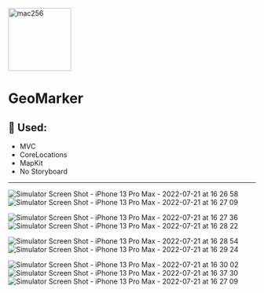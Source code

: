 
<img width="128" alt="mac256" src="https://user-images.githubusercontent.com/100344157/180216307-db5d5d87-beca-4950-a874-1bd1bedd292d.png">


# GeoMarker

## 📌 Used:
 - MVC
 - CoreLocations
 - MapKit
 - No Storyboard
 
 ---
 ![Simulator Screen Shot - iPhone 13 Pro Max - 2022-07-21 at 16 26 58](https://user-images.githubusercontent.com/100344157/180214580-992565c4-f325-440a-a44b-73ce9aac2866.png)
![Simulator Screen Shot - iPhone 13 Pro Max - 2022-07-21 at 16 27 09](https://user-images.githubusercontent.com/100344157/180214595-a96b548c-d541-4232-a32c-8409f5aeee94.png)


![Simulator Screen Shot - iPhone 13 Pro Max - 2022-07-21 at 16 27 36](https://user-images.githubusercontent.com/100344157/180214628-34239341-15d8-423a-b0e8-517ffc495719.png)
![Simulator Screen Shot - iPhone 13 Pro Max - 2022-07-21 at 16 28 22](https://user-images.githubusercontent.com/100344157/180214639-aae4cc3f-b38a-4fd0-bdca-43c5d57ca77e.png)


![Simulator Screen Shot - iPhone 13 Pro Max - 2022-07-21 at 16 28 54](https://user-images.githubusercontent.com/100344157/180214729-4b19f770-a387-4143-a445-955d6128f711.png)
![Simulator Screen Shot - iPhone 13 Pro Max - 2022-07-21 at 16 29 24](https://user-images.githubusercontent.com/100344157/180214745-488199b6-170a-4068-be66-dd358015a49c.png)


![Simulator Screen Shot - iPhone 13 Pro Max - 2022-07-21 at 16 30 02](https://user-images.githubusercontent.com/100344157/180214774-aa8d016a-4764-49ff-b41a-9d6b276e5cb6.png)
![Simulator Screen Shot - iPhone 13 Pro Max - 2022-07-21 at 16 37 30](https://user-images.githubusercontent.com/100344157/180215119-bace3f51-160d-43d6-b17c-0285596325d3.png)  ![Simulator Screen Shot - iPhone 13 Pro Max - 2022-07-21 at 16 27 09](https://user-images.githubusercontent.com/100344157/182641789-cb996ebe-4a6c-459b-8030-e93877edced5.png)







